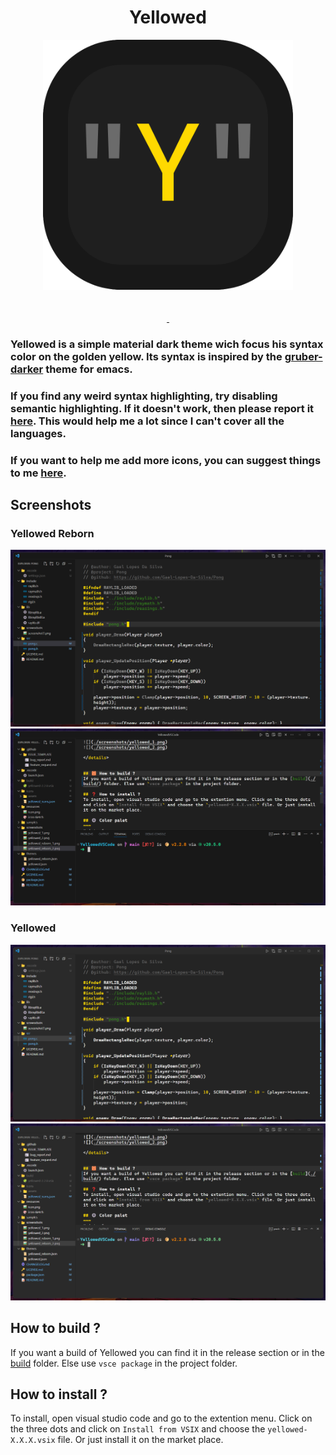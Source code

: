 <div align="center">
	<h1>Yellowed</h1>
</div>

<div align="center">
	<img width="400px" src="./resources/logo.png" alt="">
</div>

<br>

<div align="center">
	<img src="https://img.shields.io/visual-studio-marketplace/r/gael-lopes-da-silva.yellowed?style=for-the-badge&labelColor=000000" alt="">
	<img src="https://img.shields.io/visual-studio-marketplace/i/gael-lopes-da-silva.yellowed?style=for-the-badge&labelColor=000000" alt="">
	<img src="https://img.shields.io/visual-studio-marketplace/d/gael-lopes-da-silva.yellowed?style=for-the-badge&labelColor=000000" alt="">
</div>

<div align="center">
	<a href="./LICENSE.md">
		<img src="https://img.shields.io/badge/license-BSD%203--Clause-blue?style=for-the-badge&labelColor=000000" alt="">
	</a>
	<a href="https://vscodethemes.com/e/gael-lopes-da-silva.yellowed/yellowed-reborn?language=javascript">
		<img src="https://img.shields.io/badge/preview-click_here_to_see_a_web_preview-blue?style=for-the-badge&labelColor=000000" alt="">
	</a>
</div>

### Yellowed is a simple material dark theme wich focus his syntax color on the golden yellow. Its syntax is inspired by the [gruber-darker](https://github.com/rexim/gruber-darker-theme) theme for emacs.

### If you find any weird syntax highlighting, try disabling semantic highlighting. If it doesn't work, then please report it [here](https://github.com/Gael-Lopes-Da-Silva/YellowedVSCode/issues/new/choose). This would help me a lot since I can't cover all the languages.

### If you want to help me add more icons, you can suggest things to me [here](https://github.com/Gael-Lopes-Da-Silva/YellowedVSCode/issues/new/choose).

## Screenshots
### Yellowed Reborn
<img src="./screenshots/yellowed_reborn_1.png" alt="">
<img src="./screenshots/yellowed_reborn_2.png" alt="">

### Yellowed
<img src="./screenshots/yellowed_1.png" alt="">
<img src="./screenshots/yellowed_2.png" alt="">

## How to build ?
If you want a build of Yellowed you can find it in the release section or in the [build](./build/) folder. Else use `vsce package` in the project folder.

## How to install ?
To install, open visual studio code and go to the extention menu. Click on the three dots and click on `Install from VSIX` and choose the `yellowed-X.X.X.vsix` file. Or just install it on the market place.